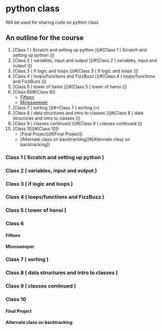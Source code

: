 # python class


Will be used for sharing code on python class

## An outline for the course

1. [Class 1 ( Scratch and setting up python )](#[Class 1 ( Scratch and setting up python )])
2. [Class 2 ( variables, input and output )](#[Class 2 ( variables, input and output )])
3. [Class 3 ( if logic and loops )](#[Class 3 ( if logic and loops )])
4. [Class 4 ( loops/functions and FizzBuzz )](#[Class 4 ( loops/functions and FizzBuzz )])
5. [Class 5 ( tower of hanoi )](#[Class 5 ( tower of hanoi )])
6. [Class 6](#[Class 6])
	* [Fifteen](#fifteen)
	* [Minesweeper](#minesweeper)
7. [Class 7 ( sorting )](#<Class 7 ( sorting )>)
8. [Class 8 ( data structures and intro to classes )](#[Class 8 ( data structures and intro to classes )])
9. [Class 9 ( classes continued )](#[Class 9 ( classes continued )])
10. [Class 10](#[Class 10])
	* [Final Project](#[Final Project])
	* [Alternate class on backtracking](#[Alternate class on backtracking])

### Class 1 ( Scratch and setting up python ) 
### Class 2 ( variables, input and output )
### Class 3 ( if logic and loops )
### Class 4 ( loops/functions and FizzBuzz )
### Class 5 ( tower of hanoi )
### Class 6
#### Fifteen
#### Minesweeper
### Class 7 ( sorting )
### Class 8 ( data structures and intro to classes )
### Class 9 ( classes continued )
### Class 10
#### Final Project
#### Alternate class on backtracking